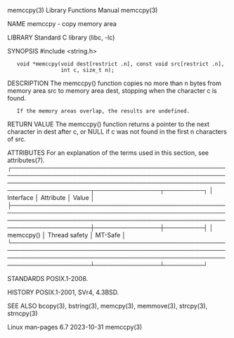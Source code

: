 memccpy(3)                                                                                Library Functions Manual                                                                               memccpy(3)

NAME
       memccpy - copy memory area

LIBRARY
       Standard C library (libc, -lc)

SYNOPSIS
       #include <string.h>

       void *memccpy(void dest[restrict .n], const void src[restrict .n],
                     int c, size_t n);

DESCRIPTION
       The memccpy() function copies no more than n bytes from memory area src to memory area dest, stopping when the character c is found.

       If the memory areas overlap, the results are undefined.

RETURN VALUE
       The memccpy() function returns a pointer to the next character in dest after c, or NULL if c was not found in the first n characters of src.

ATTRIBUTES
       For an explanation of the terms used in this section, see attributes(7).
       ┌────────────────────────────────────────────────────────────────────────────────────────────────────────────────────────────────────────────────────────────────────────┬───────────────┬─────────┐
       │ Interface                                                                                                                                                              │ Attribute     │ Value   │
       ├────────────────────────────────────────────────────────────────────────────────────────────────────────────────────────────────────────────────────────────────────────┼───────────────┼─────────┤
       │ memccpy()                                                                                                                                                              │ Thread safety │ MT-Safe │
       └────────────────────────────────────────────────────────────────────────────────────────────────────────────────────────────────────────────────────────────────────────┴───────────────┴─────────┘

STANDARDS
       POSIX.1-2008.

HISTORY
       POSIX.1-2001, SVr4, 4.3BSD.

SEE ALSO
       bcopy(3), bstring(3), memcpy(3), memmove(3), strcpy(3), strncpy(3)

Linux man-pages 6.7                                                                              2023-10-31                                                                                      memccpy(3)
